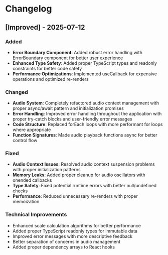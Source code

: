 # Changelog

## [Improved] - 2025-07-12

### Added
- **Error Boundary Component**: Added robust error handling with ErrorBoundary component for better user experience
- **Enhanced Type Safety**: Added proper TypeScript types and readonly constraints for better code safety
- **Performance Optimizations**: Implemented useCallback for expensive operations and optimized re-renders

### Changed
- **Audio System**: Completely refactored audio context management with proper async/await pattern and initialization promises
- **Error Handling**: Improved error handling throughout the application with proper try-catch blocks and user-friendly error messages
- **Code Structure**: Replaced forEach loops with more performant for loops where appropriate
- **Function Signatures**: Made audio playback functions async for better control flow

### Fixed
- **Audio Context Issues**: Resolved audio context suspension problems with proper initialization patterns
- **Memory Leaks**: Added proper cleanup for audio oscillators with onended callbacks
- **Type Safety**: Fixed potential runtime errors with better null/undefined checks
- **Performance**: Reduced unnecessary re-renders with proper memoization

### Technical Improvements
- Enhanced scale calculation algorithms for better performance
- Added proper TypeScript readonly types for immutable data
- Improved error messages with more descriptive feedback
- Better separation of concerns in audio management
- Added proper dependency arrays to React hooks